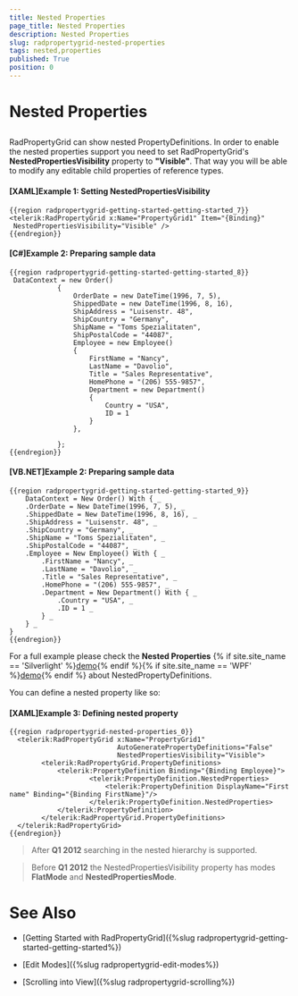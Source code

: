 ```yaml
---
title: Nested Properties
page_title: Nested Properties
description: Nested Properties
slug: radpropertygrid-nested-properties
tags: nested,properties
published: True
position: 0
---
```


# Nested Properties



## 

RadPropertyGrid can show nested PropertyDefinitions. In order to enable the nested properties support you need to set RadPropertyGrid's __NestedPropertiesVisibility__ property to __"Visible"__. That way you will be able to modify any editable child properties of reference types.
        

#### __[XAML]Example 1: Setting NestedPropertiesVisibility__

	{{region radpropertygrid-getting-started-getting-started_7}}
	<telerik:RadPropertyGrid x:Name="PropertyGrid1" Item="{Binding}"
	 NestedPropertiesVisibility="Visible" />
	{{endregion}}



#### __[C#]Example 2: Preparing sample data__

	{{region radpropertygrid-getting-started-getting-started_8}}
	 DataContext = new Order()
	            {
	                OrderDate = new DateTime(1996, 7, 5),
	                ShippedDate = new DateTime(1996, 8, 16),
	                ShipAddress = "Luisenstr. 48",
	                ShipCountry = "Germany",
	                ShipName = "Toms Spezialitaten",
	                ShipPostalCode = "44087",
	                Employee = new Employee()
	                {
	                    FirstName = "Nancy",
	                    LastName = "Davolio",
	                    Title = "Sales Representative",
	                    HomePhone = "(206) 555-9857",
	                    Department = new Department() 
	                    { 
	                        Country = "USA",
	                        ID = 1
	                    }
	                },
	
	            };
	{{endregion}}



#### __[VB.NET]Example 2: Preparing sample data__

	{{region radpropertygrid-getting-started-getting-started_9}}
	    DataContext = New Order() With { _
		.OrderDate = New DateTime(1996, 7, 5), _
		.ShippedDate = New DateTime(1996, 8, 16), _
		.ShipAddress = "Luisenstr. 48", _
		.ShipCountry = "Germany", _
		.ShipName = "Toms Spezialitaten", _
		.ShipPostalCode = "44087", _
		.Employee = New Employee() With { _
			.FirstName = "Nancy", _
			.LastName = "Davolio", _
			.Title = "Sales Representative", _
			.HomePhone = "(206) 555-9857", _
			.Department = New Department() With { _
				.Country = "USA", _
				.ID = 1 _
			} _
		} _
	}
	{{endregion}}



For a full example please check the __Nested Properties__  {% if site.site_name == 'Silverlight' %}[demo](http://demos.telerik.com/silverlight/#PropertyGrid/NestedPropertyDefinitions){% endif %}{% if site.site_name == 'WPF' %}[demo](http://demos.telerik.com/wpf/#PropertyGrid/NestedPropertyDefinitions){% endif %} about NestedPropertyDefinitions.
        

You can define a nested property like so:
        

#### __[XAML]Example 3: Defining nested property__

	{{region radpropertygrid-nested-properties_0}}
	  <telerik:RadPropertyGrid x:Name="PropertyGrid1" 
	                           AutoGeneratePropertyDefinitions="False" 
	                           NestedPropertiesVisibility="Visible">
	        <telerik:RadPropertyGrid.PropertyDefinitions>  
	            <telerik:PropertyDefinition Binding="{Binding Employee}">
	                    <telerik:PropertyDefinition.NestedProperties>
	                        <telerik:PropertyDefinition DisplayName="First name" Binding="{Binding FirstName}"/>
	                    </telerik:PropertyDefinition.NestedProperties>
	            </telerik:PropertyDefinition>
	        </telerik:RadPropertyGrid.PropertyDefinitions>
	  </telerik:RadPropertyGrid>
	{{endregion}}



>After __Q1 2012__ searching in the nested hierarchy is supported.
          

>Before __Q1 2012__ the NestedPropertiesVisibility property has modes __FlatMode__ and __NestedPropertiesMode__.
          

# See Also

 * [Getting Started with RadPropertyGrid]({%slug radpropertygrid-getting-started-getting-started%})

 * [Edit Modes]({%slug radpropertygrid-edit-modes%})

 * [Scrolling into View]({%slug radpropertygrid-scrolling%})
